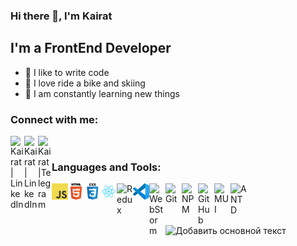 ### Hi there 👋, I'm Kairat


## I'm a FrontEnd Developer
- 💪 I like to write code
- 🎉 I love ride a bike and skiing
- 🥅 I am constantly learning new things


### Connect with me:

<a href="https://www.linkedin.com/in/%D0%BA%D0%B0%D0%B9%D1%80%D0%B0%D1%82-%D0%BC%D0%B0%D1%80%D0%B0%D1%82%D0%BE%D0%B2-69309221a/"><img align="left" alt="Kairat | LinkedIn" width="22px" src="https://cdn.jsdelivr.net/npm/simple-icons@v3/icons/linkedin.svg" /></a>
<img align="left" alt="Kairat | LinkedIn" width="22px" src="https://th.bing.com/th/id/R.5e45191ed52118ddcf44cdc1c612fb7e?rik=GwQS51NFfzJ04Q&pid=ImgRaw&r=0" />
<a href="https://www.instagram.com/kair.mv/"></a>
<a href="">
<img align="left" alt="Kairat |Telegram" width="22px" src="https://th.bing.com/th/id/R.21423a19b136661c4cf8ae2b27b6e0e2?rik=vykwFek%2fpB58%2bQ&riu=http%3a%2f%2fcdn.onlinewebfonts.com%2fsvg%2fimg_1703.png&ehk=0VXYFjtAqBMReneaGKXgsjSJ0f85zXiJauxP4Zbe4IE%3d&risl=&pid=ImgRaw&r=0" />
</a>

<br />

### Languages and Tools:

<img align="left" alt="JavaScript" width="26px" src="https://raw.githubusercontent.com/github/explore/80688e429a7d4ef2fca1e82350fe8e3517d3494d/topics/javascript/javascript.png" />
<img align="left" alt="HTML5" width="26px" src="https://raw.githubusercontent.com/github/explore/80688e429a7d4ef2fca1e82350fe8e3517d3494d/topics/html/html.png" />
<img align="left" alt="CSS3" width="26px" src="https://raw.githubusercontent.com/github/explore/80688e429a7d4ef2fca1e82350fe8e3517d3494d/topics/css/css.png" />
<img align="left" alt="React" width="26px" src="https://raw.githubusercontent.com/github/explore/80688e429a7d4ef2fca1e82350fe8e3517d3494d/topics/react/react.png" />
<img align="left" alt="Redux" width="26px" src="https://th.bing.com/th/id/R.edf018af5e9fa4dce24d38e24b9ec828?rik=1AI6o1Z0SVc6hQ&pid=ImgRaw&r=0" />
<img align="left" alt="Visual Studio Code" width="26px" src="https://raw.githubusercontent.com/github/explore/80688e429a7d4ef2fca1e82350fe8e3517d3494d/topics/visual-studio-code/visual-studio-code.png" />
<img align="left" alt="WebStorm" width="26px" src="https://cdn.freebiesupply.com/logos/large/2x/webstorm-icon-logo-png-transparent.png" />
<img align="left" alt="Git" width="26px" src="https://cdn.freebiesupply.com/logos/large/2x/git-icon-logo-png-transparent.png" />
<img align="left" alt="NPM" width="26px" src="https://uxwing.com/wp-content/themes/uxwing/download/10-brands-and-social-media/npm.png" />
<img align="left" alt="GitHub" width="26px" src="https://pngimg.com/uploads/github/github_PNG40.png" />
<img align="left" alt="MUI" width="26px" src="https://vscodeshift.gallerycdn.vsassets.io/extensions/vscodeshift/material-ui-snippets/3.3.0/1591764008680/Microsoft.VisualStudio.Services.Icons.Default" />
<img align="left" alt="ANTD" width="26px" src="https://avatars3.githubusercontent.com/u/12101536?s=400&v=4" />



<br />
<br />



![Добавить основной текст](https://user-images.githubusercontent.com/76588053/151695964-6af9c9e0-e2cb-4ea9-bb55-a7c05f650721.png)
